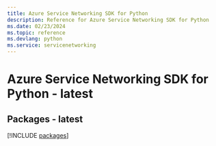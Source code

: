 ```yaml
---
title: Azure Service Networking SDK for Python
description: Reference for Azure Service Networking SDK for Python
ms.date: 02/23/2024
ms.topic: reference
ms.devlang: python
ms.service: servicenetworking
---
```

# Azure Service Networking SDK for Python - latest
## Packages - latest
[!INCLUDE [packages](service-networking-index.md)]